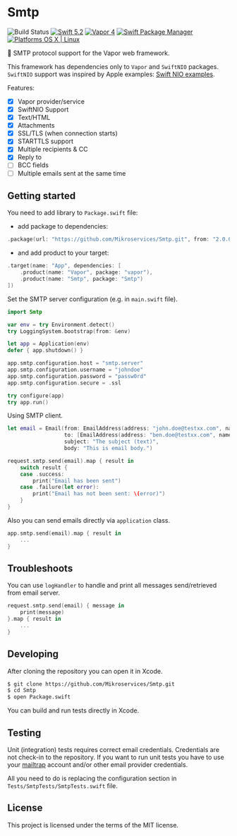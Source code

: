 # Smtp

![Build Status](https://github.com/Mikroservices/Smtp/workflows/Build/badge.svg)
[![Swift 5.2](https://img.shields.io/badge/Swift-5.2-orange.svg?style=flat)](ttps://developer.apple.com/swift/)
[![Vapor 4](https://img.shields.io/badge/vapor-4.0-blue.svg?style=flat)](https://vapor.codes)
[![Swift Package Manager](https://img.shields.io/badge/SPM-compatible-4BC51D.svg?style=flat)](https://swift.org/package-manager/)
[![Platforms OS X | Linux](https://img.shields.io/badge/Platforms-OS%20X%20%7C%20Linux%20-lightgray.svg?style=flat)](https://developer.apple.com/swift/)

:email: SMTP protocol support for the Vapor web framework. 

This framework has dependencies only to `Vapor` and `SwiftNIO` packages.
`SwiftNIO` support was inspired by Apple examples: [Swift NIO examples](https://github.com/apple/swift-nio-examples).

Features:

- [x] Vapor provider/service
- [x] SwiftNIO Support
- [x] Text/HTML
- [x] Attachments
- [x] SSL/TLS (when connection starts)
- [x] STARTTLS support
- [x] Multiple recipients & CC
- [x] Reply to
- [ ] BCC fields
- [ ] Multiple emails sent at the same time

## Getting started

You need to add library to `Package.swift` file:

 - add package to dependencies:
```swift
.package(url: "https://github.com/Mikroservices/Smtp.git", from: "2.0.0")
```

- and add product to your target:
```swift
.target(name: "App", dependencies: [
    .product(name: "Vapor", package: "vapor"),
    .product(name: "Smtp", package: "Smtp")
])
```

Set the SMTP server configuration (e.g. in `main.swift` file).

```swift
import Smtp

var env = try Environment.detect()
try LoggingSystem.bootstrap(from: &env)

let app = Application(env)
defer { app.shutdown() }

app.smtp.configuration.host = "smtp.server"
app.smtp.configuration.username = "johndoe"
app.smtp.configuration.password = "passw0rd"
app.smtp.configuration.secure = .ssl

try configure(app)
try app.run()
```

Using SMTP client.

```swift
let email = Email(from: EmailAddress(address: "john.doe@testxx.com", name: "John Doe"),
                  to: [EmailAddress(address: "ben.doe@testxx.com", name: "Ben Doe")],
                  subject: "The subject (text)",
                  body: "This is email body.")

request.smtp.send(email).map { result in
    switch result {
    case .success:
        print("Email has been sent")
    case .failure(let error):
        print("Email has not been sent: \(error)")
    }  
}
```

Also you can send emails directly via `application` class.

```swift
app.smtp.send(email).map { result in
    ...
}
```

## Troubleshoots

You can use `logHandler` to handle and print all messages send/retrieved from email server.

```swift
request.smtp.send(email) { message in
    print(message)
}.map { result in
    ...
}
```

## Developing

After cloning the repository you can open it in Xcode.

```bash
$ git clone https://github.com/Mikroservices/Smtp.git
$ cd Smtp
$ open Package.swift
```
You can build and run tests directly in Xcode.

## Testing

Unit (integration) tests requires correct email credentials. Credentials are not check-in to the repository.
If you want to run unit tests you have to use your [mailtrap](https://mailtrap.io) account and/or other email provider credentials.

All you need to do is replacing the configuration section in `Tests/SmtpTests/SmtpTests.swift` file.

## License

This project is licensed under the terms of the MIT license.